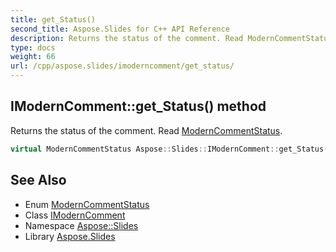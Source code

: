```yaml
---
title: get_Status()
second_title: Aspose.Slides for C++ API Reference
description: Returns the status of the comment. Read ModernCommentStatus.
type: docs
weight: 66
url: /cpp/aspose.slides/imoderncomment/get_status/
---
```

## IModernComment::get_Status() method


Returns the status of the comment. Read [ModernCommentStatus](../../moderncommentstatus/).

```cpp
virtual ModernCommentStatus Aspose::Slides::IModernComment::get_Status()=0
```

## See Also

* Enum [ModernCommentStatus](../moderncommentstatus/)
* Class [IModernComment](./)
* Namespace [Aspose::Slides](../)
* Library [Aspose.Slides](../../)